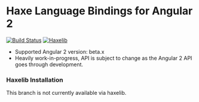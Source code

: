 Haxe Language Bindings for Angular 2
===
[![Build Status](https://travis-ci.org/nweedon/angular2haxe.svg?branch=rewrite-with-hxdecorate)](https://travis-ci.org/nweedon/angular2haxe)
[![Haxelib](https://img.shields.io/github/tag/nweedon/angular2haxe.svg?style=flat&label=haxelib)](http://lib.haxe.org/p/angular2haxe/)

* Supported Angular 2 version: beta.x
* Heavily work-in-progress, API is subject to change as the Angular 2 API goes through development.

### Haxelib Installation
This branch is not currently available via haxelib.

